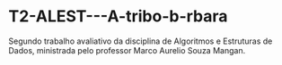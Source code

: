 # T2-ALEST---A-tribo-b-rbara
Segundo trabalho avaliativo da disciplina de Algoritmos e Estruturas de Dados, ministrada pelo professor Marco Aurelio Souza Mangan.
